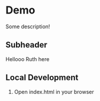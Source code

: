 # Demo

Some description!

## Subheader

Hellooo Ruth here

## Local Development
1. Open index.html in your browser
